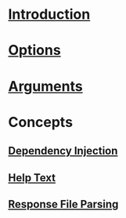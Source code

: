 # [Introduction](intro.md)
# [Options](options.md)
# [Arguments](arguments.md)
# Concepts
## [Dependency Injection](concepts/dependency-injection.md)
## [Help Text](concepts/help-text.md)
## [Response File Parsing](concepts/response-file-parsing.md)
